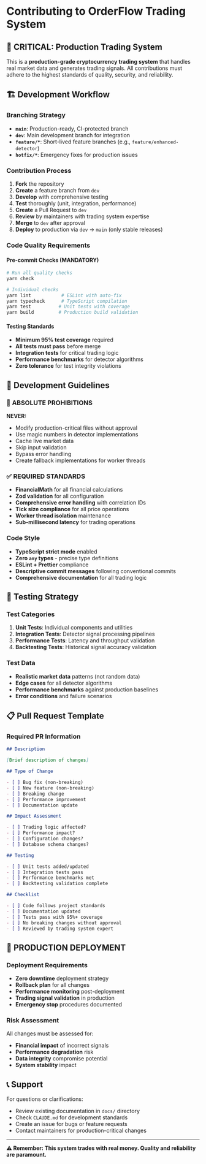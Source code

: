 # Contributing to OrderFlow Trading System

## 🚨 **CRITICAL: Production Trading System**

This is a **production-grade cryptocurrency trading system** that handles real market data and generates trading signals. All contributions must adhere to the highest standards of quality, security, and reliability.

## 🏗️ Development Workflow

### Branching Strategy

- **`main`**: Production-ready, CI-protected branch
- **`dev`**: Main development branch for integration
- **`feature/*`**: Short-lived feature branches (e.g., `feature/enhanced-detector`)
- **`hotfix/*`**: Emergency fixes for production issues

### Contribution Process

1. **Fork** the repository
2. **Create** a feature branch from `dev`
3. **Develop** with comprehensive testing
4. **Test** thoroughly (unit, integration, performance)
5. **Create** a Pull Request to `dev`
6. **Review** by maintainers with trading system expertise
7. **Merge** to `dev` after approval
8. **Deploy** to production via `dev` → `main` (only stable releases)

### Code Quality Requirements

#### Pre-commit Checks (MANDATORY)

```bash
# Run all quality checks
yarn check

# Individual checks
yarn lint           # ESLint with auto-fix
yarn typecheck      # TypeScript compilation
yarn test          # Unit tests with coverage
yarn build         # Production build validation
```

#### Testing Standards

- **Minimum 95% test coverage** required
- **All tests must pass** before merge
- **Integration tests** for critical trading logic
- **Performance benchmarks** for detector algorithms
- **Zero tolerance** for test integrity violations

## 🎯 Development Guidelines

### 🚫 **ABSOLUTE PROHIBITIONS**

**NEVER:**

- Modify production-critical files without approval
- Use magic numbers in detector implementations
- Cache live market data
- Skip input validation
- Bypass error handling
- Create fallback implementations for worker threads

### ✅ **REQUIRED STANDARDS**

- **FinancialMath** for all financial calculations
- **Zod validation** for all configuration
- **Comprehensive error handling** with correlation IDs
- **Tick size compliance** for all price operations
- **Worker thread isolation** maintenance
- **Sub-millisecond latency** for trading operations

### Code Style

- **TypeScript strict mode** enabled
- **Zero `any` types** - precise type definitions
- **ESLint + Prettier** compliance
- **Descriptive commit messages** following conventional commits
- **Comprehensive documentation** for all trading logic

## 🧪 Testing Strategy

### Test Categories

1. **Unit Tests**: Individual components and utilities
2. **Integration Tests**: Detector signal processing pipelines
3. **Performance Tests**: Latency and throughput validation
4. **Backtesting Tests**: Historical signal accuracy validation

### Test Data

- **Realistic market data** patterns (not random data)
- **Edge cases** for all detector algorithms
- **Performance benchmarks** against production baselines
- **Error conditions** and failure scenarios

## 📋 Pull Request Template

### Required PR Information

```markdown
## Description

[Brief description of changes]

## Type of Change

- [ ] Bug fix (non-breaking)
- [ ] New feature (non-breaking)
- [ ] Breaking change
- [ ] Performance improvement
- [ ] Documentation update

## Impact Assessment

- [ ] Trading logic affected?
- [ ] Performance impact?
- [ ] Configuration changes?
- [ ] Database schema changes?

## Testing

- [ ] Unit tests added/updated
- [ ] Integration tests pass
- [ ] Performance benchmarks met
- [ ] Backtesting validation complete

## Checklist

- [ ] Code follows project standards
- [ ] Documentation updated
- [ ] Tests pass with 95%+ coverage
- [ ] No breaking changes without approval
- [ ] Reviewed by trading system expert
```

## 🚨 **PRODUCTION DEPLOYMENT**

### Deployment Requirements

- **Zero downtime** deployment strategy
- **Rollback plan** for all changes
- **Performance monitoring** post-deployment
- **Trading signal validation** in production
- **Emergency stop** procedures documented

### Risk Assessment

All changes must be assessed for:

- **Financial impact** of incorrect signals
- **Performance degradation** risk
- **Data integrity** compromise potential
- **System stability** impact

## 📞 Support

For questions or clarifications:

- Review existing documentation in `docs/` directory
- Check `CLAUDE.md` for development standards
- Create an issue for bugs or feature requests
- Contact maintainers for production-critical changes

---

**⚠️ Remember: This system trades with real money. Quality and reliability are paramount.**

